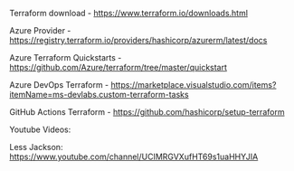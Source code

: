 Terraform download - https://www.terraform.io/downloads.html

Azure Provider - https://registry.terraform.io/providers/hashicorp/azurerm/latest/docs

Azure Terraform Quickstarts -https://github.com/Azure/terraform/tree/master/quickstart

Azure DevOps Terraform - https://marketplace.visualstudio.com/items?itemName=ms-devlabs.custom-terraform-tasks

GitHub Actions Terraform - https://github.com/hashicorp/setup-terraform

Youtube Videos:

Less Jackson: https://www.youtube.com/channel/UCIMRGVXufHT69s1uaHHYJIA
